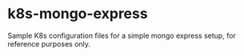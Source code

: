 # k8s-mongo-express
Sample K8s configuration files for a simple mongo express setup, for reference purposes only.
